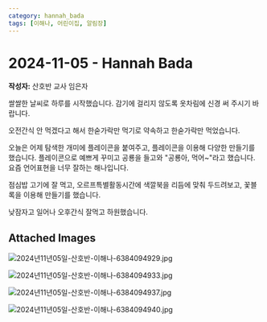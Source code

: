 ```yaml
---
category: hannah_bada
tags: [이해나, 어린이집, 알림장]
---
```


# 2024-11-05 - Hannah Bada

**작성자:** 산호반 교사 임은자  

쌀쌀한 날씨로 하루를 시작했습니다. 감기에 걸리지 않도록 옷차림에 신경 써 주시기 바랍니다.

오전간식 안 먹겠다고 해서 한숟가락만 먹기로 약속하고 한숟가락만 먹었습니다.

오늘은 어제 탐색한 개미에 플레이콘을 붙여주고, 플레이콘을 이용해 다양한 만들기를 했습니다. 플레이콘으로 예쁘게 꾸미고 공룡을 들고와 "공룡아, 먹어~"라고 했습니다. 요즘 언어표현을 너무 잘하는 해나입니다.

점심밥 고기에 잘 먹고, 오르프특별활동시간에 색깔북을 리듬에 맞춰 두드려보고, 꽃블록을 이용해 만들기를 했습니다.

낮잠자고 일어나 오후간식 잘먹고 하원했습니다.

## Attached Images
![2024년11년05일-산호반-이해나-6384094929.jpg](https://feghi.github.io/assets/img/bada_photo/2024년11년05일-산호반-이해나-6384094929.jpg)

![2024년11년05일-산호반-이해나-6384094933.jpg](https://feghi.github.io/assets/img/bada_photo/2024년11년05일-산호반-이해나-6384094933.jpg)

![2024년11년05일-산호반-이해나-6384094937.jpg](https://feghi.github.io/assets/img/bada_photo/2024년11년05일-산호반-이해나-6384094937.jpg)

![2024년11년05일-산호반-이해나-6384094940.jpg](https://feghi.github.io/assets/img/bada_photo/2024년11년05일-산호반-이해나-6384094940.jpg)

